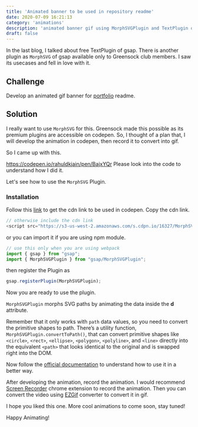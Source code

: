 ```yaml
---
title: 'Animated banner to be used in repository readme'
date: 2020-07-09 16:21:13
category: 'animations'
description: 'animated banner gif using MorphSVGPlugin and TextPlugin of gsap to make repository readme more interesting'
draft: false
---
```

In the last blog, I talked about free TextPlugin of gsap. There is another plugin as `MorphSVG` of gsap available only to Greensock club members. I saw its usecases and fell in love with it.

## Challenge
Develop an animated gif banner for [portfolio](https://github.com/rahuldkjain/minimal-portfolio) readme.

## Solution
I really want to use `MorphSVG` for this. Greensock made this possible as its premium plugins are accessible on codepen. 
So, I thought of a plan that, I will develop the animation in codepen, then record it to convert into gif.

So I came up with this.

https://codepen.io/rahuldkjain/pen/BajxYQr
Please look into the code to understand how I did it.


Let's see how to use the `MorphSVG` Plugin.
### Installation
Follow this [link](https://codepen.io/GreenSock/full/23d3979528b262cb07da37f6a7c7dd76) to get the cdn link to be used in codepen. Copy the cdn link.
```js
// otherwise include the cdn link 
<script src="https://s3-us-west-2.amazonaws.com/s.cdpn.io/16327/MorphSVGPlugin3.min.js"></script>
```
or you can import it if you are using npm module.
```js
// use this only when you are using webpack
import { gsap } from "gsap";
import { MorphSVGPlugin } from "gsap/MorphSVGPlugin";
```

then register the Plugin as
```js
gsap.registerPlugin(MorphSVGPlugin);
```

Now you are ready to use the plugin.

`MorphSVGPlugin` morphs SVG paths by animating the data inside the **d** attribute.

Remember that it only works with `path` data values, so you need to convert the primitive shapes to path. There’s a utility function, `MorphSVGPlugin.convertToPath()`, that can convert primitive shapes like `<circle>`, `<rect>`, `<ellipse>`, `<polygon>`, `<polyline>`, and `<line>` directly into the equivalent `<path>` that looks identical to the original and is swapped right into the DOM.

Now follow the [official documentation](https://greensock.com/docs/v3/Plugins/MorphSVGPlugin) to understand how to use it in a better way.

After developing the animation, record the animation. I would recommend [Screen Recorder](https://chrome.google.com/webstore/detail/screen-recorder/dhopldobnfjeckokfjimfcdagmlhjdce?hl=en) chrome extension to record the animation.
Then you can convert the video using [EZGif](https://ezgif.com/video-to-gif) converter to convert it in gif.

I hope you liked this one. More cool animations to come soon, stay tuned!

Happy Animating!

